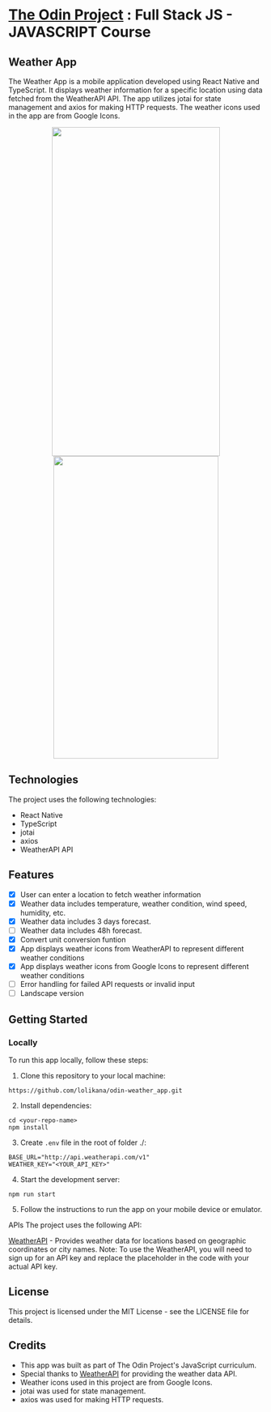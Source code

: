 # <a href="https://www.theodinproject.com/">The Odin Project</a> : Full Stack JS - JAVASCRIPT Course

## Weather App

The Weather App is a mobile application developed using React Native and TypeScript. It displays weather information for a specific location using data fetched from the WeatherAPI API. The app utilizes jotai for state management and axios for making HTTP requests. The weather icons used in the app are from Google Icons.

<div align="center">
  <img src="https://github.com/lolikana/odin-weather_app/assets/91938540/7de9b444-f4f3-440c-87e9-005a528d444a" width="332" height="650">
  
  <img src="https://github.com/lolikana/odin-weather_app/assets/91938540/f0b78d20-538b-4932-84c3-af25a8fe462a" width="326" height="598">
</div>
  
## Technologies 
The project uses the following technologies:

* React Native
* TypeScript
* jotai
* axios
* WeatherAPI API

## Features
- [x] User can enter a location to fetch weather information 
- [x] Weather data includes temperature, weather condition, wind speed, humidity, etc.
- [x] Weather data includes 3 days forecast.
- [ ] Weather data includes 48h forecast.
- [x] Convert unit conversion funtion
- [x] App displays weather icons from WeatherAPI to represent different weather conditions
- [x] App displays weather icons from Google Icons to represent different weather conditions
- [ ] Error handling for failed API requests or invalid input
- [ ] Landscape version

## Getting Started
### Locally
To run this app locally, follow these steps:

1. Clone this repository to your local machine:

```
https://github.com/lolikana/odin-weather_app.git
```

2. Install dependencies:

```
cd <your-repo-name>
npm install
```

3. Create ```.env``` file  in the root of folder ./:

```
BASE_URL="http://api.weatherapi.com/v1"
WEATHER_KEY="<YOUR_API_KEY>"
```

4. Start the development server:

```
npm run start
```

5. Follow the instructions to run the app on your mobile device or emulator.

APIs
The project uses the following API:

<a href="https://www.weatherapi.com/">WeatherAPI</a> - Provides weather data for locations based on geographic coordinates or city names.
Note: To use the WeatherAPI, you will need to sign up for an API key and replace the placeholder in the code with your actual API key.

## License
This project is licensed under the MIT License - see the LICENSE file for details.

## Credits
* This app was built as part of The Odin Project's JavaScript curriculum.
* Special thanks to <a href="https://www.weatherapi.com/">WeatherAPI</a> for providing the weather data API.
* Weather icons used in this project are from Google Icons.
* jotai was used for state management.
* axios was used for making HTTP requests.
